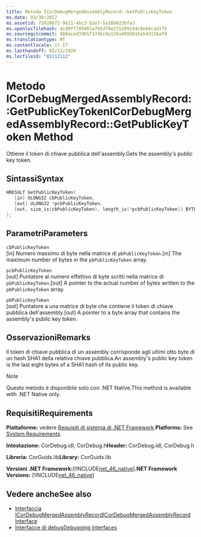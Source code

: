 ```yaml
---
title: Metodo ICorDebugMergedAssemblyRecord::GetPublicKeyToken
ms.date: 03/30/2017
ms.assetid: 72020b72-9611-4bc3-b1e7-5a16b023bfa3
ms.openlocfilehash: 4cd0ff788401a7b5d70e215209194c0eb6cad1f8
ms.sourcegitcommit: 488aced39b5f374bc0a139a4993616a54d15baf0
ms.translationtype: MT
ms.contentlocale: it-IT
ms.lasthandoff: 05/12/2020
ms.locfileid: "83212113"
---
```

# <a name="icordebugmergedassemblyrecordgetpublickeytoken-method"></a><span data-ttu-id="cdf01-102">Metodo ICorDebugMergedAssemblyRecord::GetPublicKeyToken</span><span class="sxs-lookup"><span data-stu-id="cdf01-102">ICorDebugMergedAssemblyRecord::GetPublicKeyToken Method</span></span>
<span data-ttu-id="cdf01-103">Ottiene il token di chiave pubblica dell'assembly.</span><span class="sxs-lookup"><span data-stu-id="cdf01-103">Gets the assembly's public key token.</span></span>  
  
## <a name="syntax"></a><span data-ttu-id="cdf01-104">Sintassi</span><span class="sxs-lookup"><span data-stu-id="cdf01-104">Syntax</span></span>  
  
```cpp  
HRESULT GetPublicKeyToken(  
   [in] ULONG32 cbPublicKeyToken,
   [out] ULONG32 *pcbPublicKeyToken,
   [out, size_is(cbPublicKeyToken), length_is(*pcbPublicKeyToken)] BYTE pbPublicKeyToken[]  
);  
```  
  
## <a name="parameters"></a><span data-ttu-id="cdf01-105">Parametri</span><span class="sxs-lookup"><span data-stu-id="cdf01-105">Parameters</span></span>  
 `cbPublicKeyToken`  
 <span data-ttu-id="cdf01-106">[in] Numero massimo di byte nella matrice di `pbPublicKeyToken`.</span><span class="sxs-lookup"><span data-stu-id="cdf01-106">[in] The maximum number of bytes in the `pbPublicKeyToken` array.</span></span>  
  
 `pcbPublicKeyToken`  
 <span data-ttu-id="cdf01-107">[out] Puntatore al numero effettivo di byte scritti nella matrice di `pbPublicKeyToken`.</span><span class="sxs-lookup"><span data-stu-id="cdf01-107">[out] A pointer to the actual number of bytes written to the `pbPublicKeyToken` array.</span></span>  
  
 `pbPublicKeyToken`  
 <span data-ttu-id="cdf01-108">[out] Puntatore a una matrice di byte che contiene il token di chiave pubblica dell'assembly.</span><span class="sxs-lookup"><span data-stu-id="cdf01-108">[out] A pointer to a byte array that contains the assembly's public key token.</span></span>  
  
## <a name="remarks"></a><span data-ttu-id="cdf01-109">Osservazioni</span><span class="sxs-lookup"><span data-stu-id="cdf01-109">Remarks</span></span>  
 <span data-ttu-id="cdf01-110">Il token di chiave pubblica di un assembly corrisponde agli ultimi otto byte di un hash SHA1 della relativa chiave pubblica.</span><span class="sxs-lookup"><span data-stu-id="cdf01-110">An assembly's public key token is the last eight bytes of a SHA1 hash of its public key.</span></span>  
  
> [!NOTE]
> <span data-ttu-id="cdf01-111">Questo metodo è disponibile solo con .NET Native.</span><span class="sxs-lookup"><span data-stu-id="cdf01-111">This method is available with .NET Native only.</span></span>  
  
## <a name="requirements"></a><span data-ttu-id="cdf01-112">Requisiti</span><span class="sxs-lookup"><span data-stu-id="cdf01-112">Requirements</span></span>  
 <span data-ttu-id="cdf01-113">**Piattaforme:** vedere [Requisiti di sistema di .NET Framework](../../get-started/system-requirements.md).</span><span class="sxs-lookup"><span data-stu-id="cdf01-113">**Platforms:** See [System Requirements](../../get-started/system-requirements.md).</span></span>  
  
 <span data-ttu-id="cdf01-114">**Intestazione:** CorDebug.idl, CorDebug.h</span><span class="sxs-lookup"><span data-stu-id="cdf01-114">**Header:** CorDebug.idl, CorDebug.h</span></span>  
  
 <span data-ttu-id="cdf01-115">**Libreria:** CorGuids.lib</span><span class="sxs-lookup"><span data-stu-id="cdf01-115">**Library:** CorGuids.lib</span></span>  
  
 <span data-ttu-id="cdf01-116">**Versioni .NET Framework:**[!INCLUDE[net_46_native](../../../../includes/net-46-native-md.md)]</span><span class="sxs-lookup"><span data-stu-id="cdf01-116">**.NET Framework Versions:** [!INCLUDE[net_46_native](../../../../includes/net-46-native-md.md)]</span></span>  
  
## <a name="see-also"></a><span data-ttu-id="cdf01-117">Vedere anche</span><span class="sxs-lookup"><span data-stu-id="cdf01-117">See also</span></span>

- [<span data-ttu-id="cdf01-118">Interfaccia ICorDebugMergedAssemblyRecord</span><span class="sxs-lookup"><span data-stu-id="cdf01-118">ICorDebugMergedAssemblyRecord Interface</span></span>](icordebugmergedassemblyrecord-interface.md)
- [<span data-ttu-id="cdf01-119">Interfacce di debug</span><span class="sxs-lookup"><span data-stu-id="cdf01-119">Debugging Interfaces</span></span>](debugging-interfaces.md)
